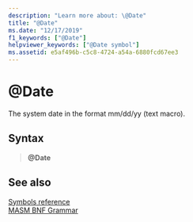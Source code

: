 ```yaml
---
description: "Learn more about: \@Date"
title: "@Date"
ms.date: "12/17/2019"
f1_keywords: ["@Date"]
helpviewer_keywords: ["@Date symbol"]
ms.assetid: e5af496b-c5c8-4724-a54a-6880fcd67ee3
---
```

# \@Date

The system date in the format mm/dd/yy (text macro).

## Syntax

> **\@Date**

## See also

[Symbols reference](symbols-reference.md)\
[MASM BNF Grammar](masm-bnf-grammar.md)
